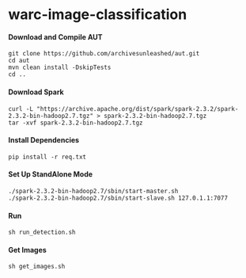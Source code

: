 # warc-image-classification


#### Download and Compile AUT
    git clone https://github.com/archivesunleashed/aut.git
    cd aut
    mvn clean install -DskipTests
    cd ..

#### Download Spark 
	curl -L "https://archive.apache.org/dist/spark/spark-2.3.2/spark-2.3.2-bin-hadoop2.7.tgz" > spark-2.3.2-bin-hadoop2.7.tgz 
	tar -xvf spark-2.3.2-bin-hadoop2.7.tgz

#### Install Dependencies
	pip install -r req.txt

#### Set Up StandAlone Mode
    ./spark-2.3.2-bin-hadoop2.7/sbin/start-master.sh
    ./spark-2.3.2-bin-hadoop2.7/sbin/start-slave.sh 127.0.1.1:7077

#### Run
    sh run_detection.sh

#### Get Images
    sh get_images.sh
